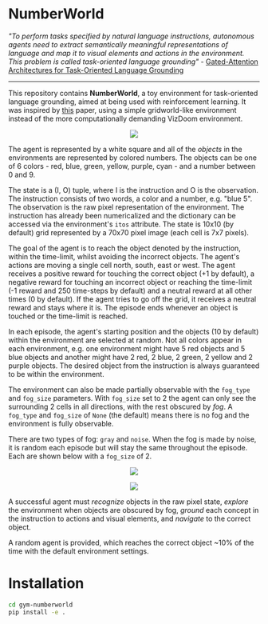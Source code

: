 # NumberWorld

*"To perform tasks specified by natural language instructions, autonomous  agents  need  to  extract  semantically  meaningful  representations  of  language  and  map  it  to  visual  elements and actions in the environment. This problem is called task-oriented  language  grounding"* - [Gated-Attention Architectures for Task-Oriented Language Grounding
](https://arxiv.org/abs/1706.07230)

--- 

This repository contains **NumberWorld**, a toy environment for task-oriented language grounding, aimed at being used with reinforcement learning. It was inspired by [this](https://arxiv.org/abs/1706.07230) paper, using a simple gridworld-like environment instead of the more computationally demanding VizDoom environment.

<p align="center">
    <img src="https://github.com/bentrevett/rl-grounding/blob/master/observation.png">
</p>

The agent is represented by a white square and all of the *objects* in the environments are represented by colored numbers. The objects can be one of 6 colors - red, blue, green, yellow, purple, cyan - and a number between 0 and 9.

The state is a (I, O) tuple, where I is the instruction and O is the observation. The instruction consists of two words, a color and a number, e.g. "blue 5". The observation is the raw pixel representation of the environment. The instruction has already been numericalized and the dictionary can be accessed via the environment's `itos` attribute. The state is 10x10 (by default) grid represented by a 70x70 pixel image (each cell is 7x7 pixels).

The goal of the agent is to reach the object denoted by the instruction, within the time-limit, whilst avoiding the incorrect objects. The agent's actions are moving a single cell north, south, east or west. The agent receives a positive reward for touching the correct object (+1 by default), a negative reward for touching an incorrect object or reaching the time-limit (-1 reward and 250 time-steps by default) and a neutral reward at all other times (0 by default). If the agent tries to go off the grid, it receives a neutral reward and stays where it is. The episode ends whenever an object is touched or the time-limit is reached.

In each episode, the agent's starting position and the objects (10 by default) within the environment are selected at random. Not all colors appear in each environment, e.g. one environment might have 5 red objects and 5 blue objects and another might have 2 red, 2 blue, 2 green, 2 yellow and 2 purple objects. The desired object from the instruction is always guaranteed to be within the environment.

The environment can also be made partially observable with the `fog_type` and `fog_size` parameters. With `fog_size` set to 2 the agent can only see the surrounding 2 cells in all directions, with the rest obscured by *fog*. A `fog_type` and `fog_size` of `None` (the default) means there is no fog and the environment is fully observable.

There are two types of fog: `gray` and `noise`. When the fog is made by noise, it is random each episode but will stay the same throughout the episode. Each are shown below with a `fog_size` of 2.

<p align="center">
    <img src="https://github.com/bentrevett/rl-grounding/blob/master/fog-gray.png">
</p>

<p align="center">
    <img src="https://github.com/bentrevett/rl-grounding/blob/master/fog-noise.png">
</p>

A successful agent must *recognize* objects in the raw pixel state, *explore* the environment when objects are obscured by fog, *ground* each concept in the instruction to actions and visual elements, and *navigate* to the correct object.

A random agent is provided, which reaches the correct object ~10% of the time with the default environment settings.

# Installation

```bash
cd gym-numberworld
pip install -e .
```